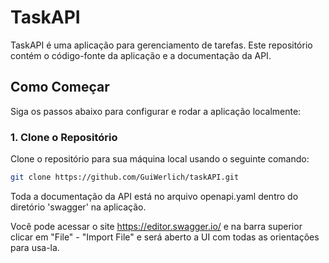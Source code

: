 # TaskAPI

TaskAPI é uma aplicação para gerenciamento de tarefas. Este repositório contém o código-fonte da aplicação e a documentação da API.

## Como Começar

Siga os passos abaixo para configurar e rodar a aplicação localmente:

### 1. Clone o Repositório

Clone o repositório para sua máquina local usando o seguinte comando:

```bash
git clone https://github.com/GuiWerlich/taskAPI.git
```
Toda a documentação da API está no arquivo openapi.yaml dentro do diretório 'swagger' na aplicação.

Você pode acessar o site https://editor.swagger.io/ e na barra superior clicar em "File" - "Import File" e será aberto a UI com todas as orientações para usa-la.
